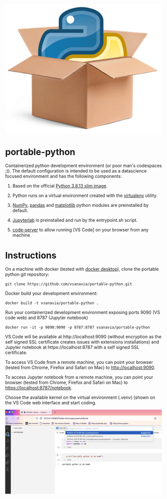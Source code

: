 ![portable-python icon](/images/icon.png)

# **portable-python**

Containerized python development environment (or poor man's codespaces ;)). The default configuration is intended to be used as a datascience focused environment and has the following components:

1. Based on the official [Python 3.8.13 slim image](https://hub.docker.com/_/python ).

2. Python runs on a virtual environment created with the [virtualenv](https://virtualenv.pypa.io/en/latest/) utility.

3. [NumPy](https://numpy.org/), [pandas](https://pandas.pydata.org/) and [matplotlib](https://matplotlib.org/) python modules are preinstalled by default. 

4. [Jupyterlab](https://jupyter.org/) is preinstalled and run by the entrypoint.sh script.

5. [code-server](https://github.com/coder/code-server) to allow running [VS Code] on your browser from any machine

# Instructions

On a machine with docker (tested with [docker desktop](https://www.docker.com/products/docker-desktop/)), clone the portable python git repository:

```
git clone https://github.com/vsanavia/portable-python.git
```

Docker build your development environment:

```
docker build -t vsanavia/portable-python .
```
Run your containerized development environment exposing ports 9090 (VS code web) and 8787 (Jupyter notebook)

```
docker run -it -p 9090:9090 -p 8787:8787 vsanavia/portable-python
```
VS Code will be available at http://localhost:9090 (without encryption as the self signed SSL certificate creates issues with extensions installations) and Jupyter notebook at https://localhost:8787 with a self signed SSL certificate.

To access VS Code from a remote machine, you can point your browser (tested from Chrome, Firefox and Safari on Mac) to [http://localhost:9090](https://localhost:9090/). 

To access Jupyter notebook from a remote machine, you can point your browser (tested from Chrome, Firefox and Safari on Mac) to [https://localhost:8787/notebook](https://localhost:8787/notebook).

Choose the available kernel on the virtual environment (.venv) (shown on the VS Code web interface and start coding. 

![Choosing kernel](/images/kernel-choice.png)

```